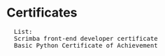 # Certificates
<pre>
  List:
  Scrimba front-end developer certificate
  Basic Python Certificate of Achievement
</pre>

